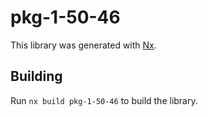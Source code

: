 # pkg-1-50-46

This library was generated with [Nx](https://nx.dev).

## Building

Run `nx build pkg-1-50-46` to build the library.
